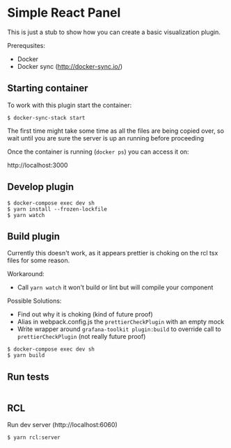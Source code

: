 # Simple React Panel

This is just a stub to show how you can create a basic visualization plugin.

Prerequsites:
* Docker
* Docker sync (http://docker-sync.io/)


## Starting container

To work with this plugin start the container:
```
$ docker-sync-stack start
```

The first time might take some time as all the files are being copied over, so wait until you are sure the server is up an running before proceeding

Once the container is running (`docker ps`) you can access it on:

http://localhost:3000

## Develop plugin

```
$ docker-compose exec dev sh
$ yarn install --frozen-lockfile
$ yarn watch
```


## Build plugin

Currently this doesn't work, as it appears prettier is choking on the rcl tsx files for some reason.

Workaround:
* Call `yarn watch` it won't build or lint but will compile your component

Possible Solutions:
* Find out why it is choking (kind of future proof)
* Alias in webpack.config.js the `prettierCheckPlugin` with an empty mock
* Write wrapper around `grafana-toolkit plugin:build` to override call to `prettierCheckPlugin` (not really future proof)

```
$ docker-compose exec dev sh
$ yarn build
```


## Run tests

```
```

## RCL

Run dev server (http://localhost:6060)
```
$ yarn rcl:server
```




